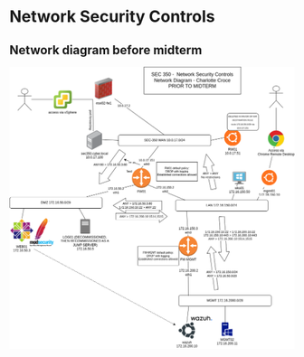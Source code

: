 # Network Security Controls

## Network diagram before midterm
![Diagram before midterm](https://github.com/charlottecroce/ChamplainTechJournals/blob/main/net-sec-controls-sec350/diagrams/SEC350_network-diagram-beforemidterm.drawio.png?raw=true "Network Diagram")

